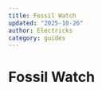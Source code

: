 ```yaml
---
title: Fossil Watch
updated: "2025-10-26"
author: Electricks
category: guides
---
```


# Fossil Watch

